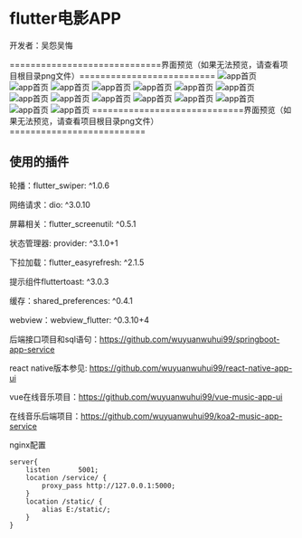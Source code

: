 # flutter电影APP

开发者：吴怨吴悔

=============================界面预览（如果无法预览，请查看项目根目录png文件）==========================
![app首页](https://github.com/wuyuanwuhui99/flutter-movie-app-ui/raw/main/%E7%94%B5%E5%BD%B1app%E6%95%B4%E4%BD%93%E9%A2%84%E8%A7%88.jpg)
![app首页](https://github.com/wuyuanwuhui99/flutter-movie-app-ui/raw/main/movie1.png)
![app首页](https://github.com/wuyuanwuhui99/flutter-movie-app-ui/raw/main/movie2.png)
![app首页](https://github.com/wuyuanwuhui99/flutter-movie-app-ui/raw/main/movie3.png)
![app首页](https://github.com/wuyuanwuhui99/flutter-movie-app-ui/raw/main/movie4.png)
![app首页](https://github.com/wuyuanwuhui99/flutter-movie-app-ui/raw/main/movie5.png)
![app首页](https://github.com/wuyuanwuhui99/flutter-movie-app-ui/raw/main/movie6.png)
![app首页](https://github.com/wuyuanwuhui99/flutter-movie-app-ui/raw/main/movie7.png)
![app首页](https://github.com/wuyuanwuhui99/flutter-movie-app-ui/raw/main/movie8.png)
![app首页](https://github.com/wuyuanwuhui99/flutter-movie-app-ui/raw/main/movie9.png)
![app首页](https://github.com/wuyuanwuhui99/flutter-movie-app-ui/raw/main/movie10.png)
![app首页](https://github.com/wuyuanwuhui99/flutter-movie-app-ui/raw/main/movie11.png)
![app首页](https://github.com/wuyuanwuhui99/flutter-movie-app-ui/raw/main/movie12.png)
![app首页](https://github.com/wuyuanwuhui99/flutter-movie-app-ui/raw/main/movie13.png)
![app首页](https://github.com/wuyuanwuhui99/flutter-movie-app-ui/raw/main/movie14.png)
=============================界面预览（如果无法预览，请查看项目根目录png文件）==========================
## 使用的插件

轮播：flutter_swiper: ^1.0.6

网络请求：dio: ^3.0.10

屏幕相关：flutter_screenutil: ^0.5.1

状态管理器: provider: ^3.1.0+1	

下拉加载：flutter_easyrefresh: ^2.1.5

提示组件fluttertoast: ^3.0.3

缓存：shared_preferences: ^0.4.1

webview：webview_flutter: ^0.3.10+4

后端接口项目和sql语句：https://github.com/wuyuanwuhui99/springboot-app-service

react native版本参见: https://github.com/wuyuanwuhui99/react-native-app-ui

vue在线音乐项目：https://github.com/wuyuanwuhui99/vue-music-app-ui

在线音乐后端项目：https://github.com/wuyuanwuhui99/koa2-music-app-service

nginx配置

    server{
        listen       5001;
        location /service/ {
            proxy_pass http://127.0.0.1:5000;
        }
        location /static/ {
            alias E:/static/;
        }
    }
